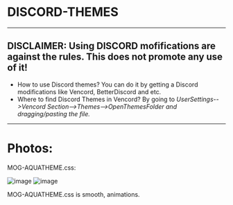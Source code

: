 # DISCORD-THEMES

---

## DISCLAIMER: Using DISCORD mofifications are against the rules. This does not promote any use of it!

- How to use Discord themes? You can do it by getting a Discord modifications like Vencord, BetterDiscord and etc.
- Where to find Discord Themes in Vencord? By going to *UserSettings-->Vencord Section-->Themes-->OpenThemesFolder and dragging/pasting the file.*

---

# Photos:

MOG-AQUATHEME.css:

![image](https://github.com/user-attachments/assets/4df67460-54ce-4ff2-b61b-9511fc6e71ae) ![image](https://github.com/user-attachments/assets/532a71bb-0a2d-43ae-bf9b-939f5fbc52e5) 

MOG-AQUATHEME.css is smooth, animations.
